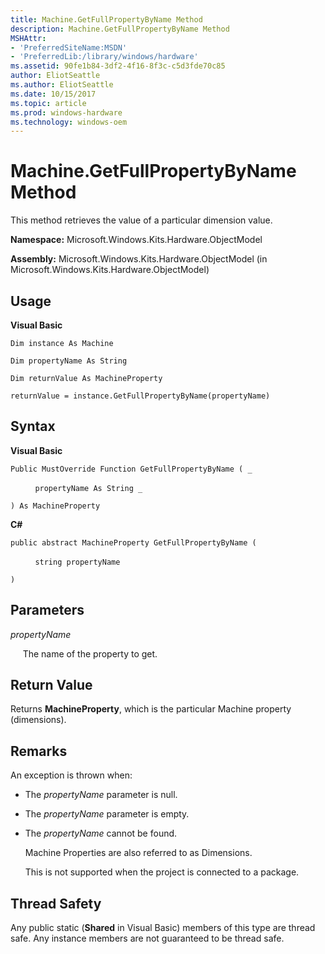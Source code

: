 ```yaml
---
title: Machine.GetFullPropertyByName Method
description: Machine.GetFullPropertyByName Method
MSHAttr:
- 'PreferredSiteName:MSDN'
- 'PreferredLib:/library/windows/hardware'
ms.assetid: 90fe1b84-3df2-4f16-8f3c-c5d3fde70c85
author: EliotSeattle
ms.author: EliotSeattle
ms.date: 10/15/2017
ms.topic: article
ms.prod: windows-hardware
ms.technology: windows-oem
---
```


# Machine.GetFullPropertyByName Method


This method retrieves the value of a particular dimension value.

**Namespace:** Microsoft.Windows.Kits.Hardware.ObjectModel

**Assembly:** Microsoft.Windows.Kits.Hardware.ObjectModel (in Microsoft.Windows.Kits.Hardware.ObjectModel)

## <span id="Usage"></span><span id="usage"></span><span id="USAGE"></span>Usage


**Visual Basic**

`Dim instance As Machine`

`Dim propertyName As String`

`Dim returnValue As MachineProperty`

`returnValue = instance.GetFullPropertyByName(propertyName)`

## <span id="Syntax"></span><span id="syntax"></span><span id="SYNTAX"></span>Syntax


**Visual Basic**

`Public MustOverride Function GetFullPropertyByName ( _`

          `propertyName As String _`

`) As MachineProperty`

**C#**

`public abstract MachineProperty GetFullPropertyByName (`

          `string propertyName`

`)`

## <span id="Parameters"></span><span id="parameters"></span><span id="PARAMETERS"></span>Parameters


*propertyName*

     The name of the property to get.

## <span id="Return_Value"></span><span id="return_value"></span><span id="RETURN_VALUE"></span>Return Value


Returns **MachineProperty**, which is the particular Machine property (dimensions).

## <span id="Remarks"></span><span id="remarks"></span><span id="REMARKS"></span>Remarks


An exception is thrown when:

-   The *propertyName* parameter is null.

-   The *propertyName* parameter is empty.

-   The *propertyName* cannot be found.

    Machine Properties are also referred to as Dimensions.

    This is not supported when the project is connected to a package.

## <span id="Thread_Safety"></span><span id="thread_safety"></span><span id="THREAD_SAFETY"></span>Thread Safety


Any public static (**Shared** in Visual Basic) members of this type are thread safe. Any instance members are not guaranteed to be thread safe.

 

 






